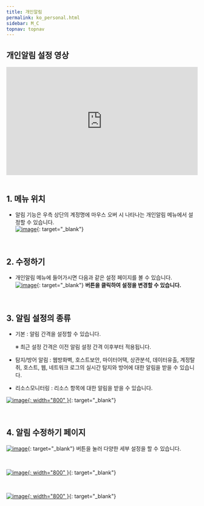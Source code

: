 ```yaml
---
title: 개인알림
permalink: ko_personal.html
sidebar: M_C
topnav: topnav
---
```


## 개인알림 설정 영상

 <style>.embed-container { position: relative; padding-bottom: 56.25%; height: 0; overflow: hidden; max-width: 100%; } .embed-container iframe, .embed-container object, .embed-container embed { position: absolute; top: 0; left: 0; width: 100%; height: 100%; }</style><div class='embed-container'><iframe src='https://www.youtube.com/embed/aqR0Qw4ll84' frameborder='0' allowfullscreen></iframe></div>

<br />

## 1. 메뉴 위치
- 알림 기능은 우측 상단의 계정명에 마우스 오버 시 나타나는 개인알림 메뉴에서 설정할 수 있습니다.   
[![image](/docs/images/Manual/common/personal/1.png)](/docs/images/Manual/common/personal/1.png){: target="_blank"}

<br />

## 2. 수정하기
- 개인알림 메뉴에 들어가시면 다음과 같은 설정 페이지를 볼 수 있습니다.   
[![image](/docs/images/Manual/common/personal/2.png)](/docs/images/Manual/common/personal/2.png){: target="_blank"} **버튼을 클릭하여 설정을 변경할 수 있습니다.**

<br />

## 3. 알림 설정의 종류

- 기본 : 알림 간격을 설정할 수 있습니다.
  
  ※ 최근 설정 간격은 이전 알림 설정 간격 이후부터 적용됩니다.   

- 탐지/방어 알림 : 웹방화벽, 호스트보안, 마이터어택, 상관분석, 데이터유출, 계정탈취, 호스트, 웹, 네트워크 로그의 실시간 탐지와 방어에 대한 알림을 받을 수 있습니다.

- 리소스모니터링 : 리소스 항목에 대한 알림을 받을 수 있습니다.   

[![image](/docs/images/Manual/common/personal/07.png){: width="800" }](/docs/images/Manual/common/personal/07.png){: target="_blank"} 

<br />

## 4. 알림 수정하기 페이지
[![image](/docs/images/Manual/common/personal/4.png)](/docs/images/Manual/common/personal/4.png){: target="_blank"} 버튼을 눌러 다양한 세부 설정을 할 수 있습니다.

<br />

[![image](/docs/images/Manual/common/personal/08.png){: width="800" }](/docs/images/Manual/common/personal/08.png){: target="_blank"}

<br />

[![image](/docs/images/Manual/common/personal/6.png){: width="800" }](/docs/images/Manual/common/personal/6.png){: target="_blank"}




 